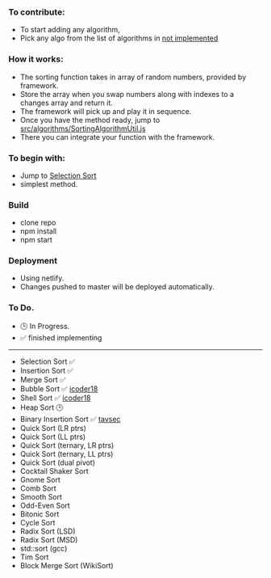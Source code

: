 ### To contribute: 
 - To start adding any algorithm,
 - Pick any algo from the list of algorithms in [not implemented](https://github.com/SrikanthYashaswi/visual-algos#to-do)
### How it works:
 - The sorting function takes in array of random numbers, provided by framework.
 - Store the array when you swap numbers along with indexes to a changes array and return it.
 - The framework will pick up and play it in sequence.
 - Once you have the method ready, jump to [src/algorithms/SortingAlgorithmUtil.js](https://github.com/SrikanthYashaswi/visual-algos/blob/master/src/algorithms/SortingAlgorithmUtil.js)
 - There you can integrate your function with the framework.
 
 ### To begin with:
  - Jump to [Selection Sort](https://github.com/SrikanthYashaswi/visual-algos/blob/master/src/algorithms/selectionSort.js)
  - simplest method.
  
 ### Build
  - clone repo
  - npm install
  - npm start

 ### Deployment
  - Using netlify.
  - Changes pushed to master will be deployed automatically.

### To Do.
- 🕒 In Progress.
- ✅ finished implementing

----

 - Selection Sort ✅
 - Insertion Sort ✅
 - Merge Sort ✅
 - Bubble Sort ✅ [icoder18](https://github.com/icoder18)
 - Shell Sort ✅ [icoder18](https://github.com/icoder18)
 - Heap Sort 🕒
 - Binary Insertion Sort ✅ [tavsec](https://github.com/tavsec)
 - Quick Sort (LR ptrs)
 - Quick Sort (LL ptrs)
 - Quick Sort (ternary, LR ptrs)
 - Quick Sort (ternary, LL ptrs)
 - Quick Sort (dual pivot)
 - Cocktail Shaker Sort
 - Gnome Sort
 - Comb Sort
 - Smooth Sort
 - Odd-Even Sort
 - Bitonic Sort
 - Cycle Sort
 - Radix Sort (LSD)
 - Radix Sort (MSD)
 - std::sort (gcc)
 - Tim Sort
 - Block Merge Sort (WikiSort)
